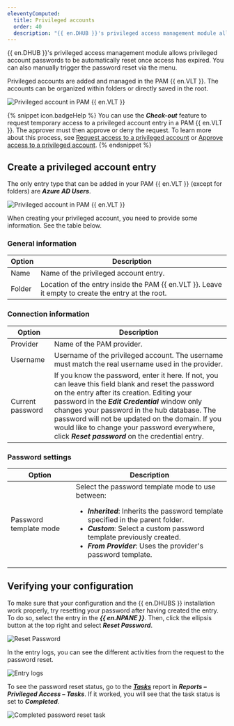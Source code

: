 ```yaml
---
eleventyComputed:
  title: Privileged accounts
  order: 40
  description: "{{ en.DHUB }}'s privileged access management module allows privileged account passwords to be automatically reset once access has expired. You can also manually trigger the password reset via the menu."
---
```

{{ en.DHUB }}'s privileged access management module allows privileged account passwords to be automatically reset once access has expired. You can also manually trigger the password reset via the menu.

Privileged accounts are added and managed in the PAM {{ en.VLT }}. The accounts can be organized within folders or directly saved in the root.

![Privileged account in PAM {{ en.VLT }}](https://cdnweb.devolutions.net/docs/docs_en_hub_Hub2293.png)

{% snippet icon.badgeHelp %}
You can use the ***Check-out*** feature to request temporary access to a privileged account entry in a PAM {{ en.VLT }}. The approver must then approve or deny the request. To learn more about this process, see [Request access to a privileged account](/pam/privileged-accounts/request-access-privileged-account/) or [Approve access to a privileged account](/pam/privileged-accounts/approve-access-privileged-account/).
{% endsnippet %}

## Create a privileged account entry

The only entry type that can be added in your PAM {{ en.VLT }} (except for folders) are ***Azure AD Users***.

![Privileged account in PAM {{ en.VLT }}](https://cdnweb.devolutions.net/docs/docs_en_hub_Hub2294.png)

When creating your privileged account, you need to provide some information. See the table below.

### General information

| Option  | Description                                                    |
|---------|----------------------------------------------------------------|
| Name    | Name of the privileged account entry.                          |
| Folder  | Location of the entry inside the PAM {{ en.VLT }}. Leave it empty to create the entry at the root. |

### Connection information

| Option           | Description                                                                                       |
|------------------|---------------------------------------------------------------------------------------------------|
| Provider         | Name of the PAM provider.                                                                         |
| Username         | Username of the privileged account. The username must match the real username used in the provider. |
| Current password | If you know the password, enter it here. If not, you can leave this field blank and reset the password on the entry after its creation. Editing your password in the ***Edit Credential*** window only changes your password in the hub database. The password will not be updated on the domain. If you would like to change your password everywhere, click ***Reset password*** on the credential entry. |

### Password settings

| Option                  | Description                                                                                                                          |
|-------------------------|--------------------------------------------------------------------------------------------------------------------------------------|
| Password template mode  | Select the password template mode to use between: <br> <ul><li>***Inherited***: Inherits the password template specified in the parent folder. </li><li>***Custom***: Select a custom password template previously created.</li><li>***From Provider***: Uses the provider's password template.</li><ul> |

## Verifying your configuration

To make sure that your configuration and the {{ en.DHUBS }} installation work properly, try resetting your password after having created the entry. To do so, select the entry in the ***{{ en.NPANE }}***. Then, click the ellipsis button at the top right and select ***Reset Password***.

![Reset Password](https://cdnweb.devolutions.net/docs/docs_en_hub_Hub2295.png)

In the entry logs, you can see the different activities from the request to the password reset.

![Entry logs](https://cdnweb.devolutions.net/docs/docs_en_hub_Hub2300.png)

To see the password reset status, go to the [***Tasks***](/hub/privileged-access-management/privileged-access-reports/tasks/) report in ***Reports – Privileged Access – Tasks***. If it worked, you will see that the task status is set to ***Completed***.

![Completed password reset task](https://cdnweb.devolutions.net/docs/docs_en_hub_Hub2301.png)